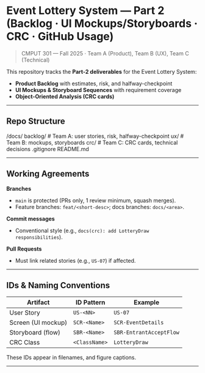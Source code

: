 # Event Lottery System — Part 2 (Backlog · UI Mockups/Storyboards · CRC · GitHub Usage)

> CMPUT 301 — Fall 2025 · Team A (Product), Team B (UX), Team C (Technical)

This repository tracks the **Part-2 deliverables** for the Event Lottery System:
- **Product Backlog** with estimates, risk, and halfway-checkpoint
- **UI Mockups & Storyboard Sequences** with requirement coverage
- **Object-Oriented Analysis (CRC cards)**

---

## Repo Structure
/docs/
backlog/ # Team A: user stories, risk, halfway-checkpoint
ux/ # Team B: mockups, storyboards
crc/ # Team C: CRC cards, technical decisions
.gitignore
README.md

---

## Working Agreements

**Branches**
- `main` is protected (PRs only, 1 review minimum, squash merges).
- Feature branches: `feat/<short-desc>`; docs branches: `docs/<area>`.

**Commit messages**
- Conventional style (e.g., `docs(crc): add LotteryDraw responsibilities`).

**Pull Requests**
- Must link related stories (e.g., `US-07`) if affected.

---

## IDs & Naming Conventions

| Artifact                    | ID Pattern         | Example                  |
|-----------------------------|--------------------|--------------------------|
| User Story                  | `US-<NN>`          | `US-07`                  |
| Screen (UI mockup)          | `SCR-<Name>`       | `SCR-EventDetails`       |
| Storyboard (flow)           | `SBR-<Name>`       | `SBR-EntrantAcceptFlow`  |
| CRC Class                   | `<ClassName>`      | `LotteryDraw`            |

These IDs appear in filenames, and figure captions.

---
